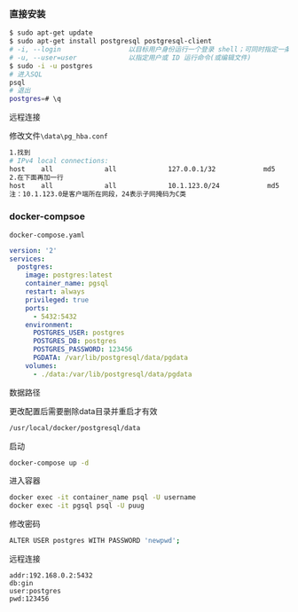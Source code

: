 

### 直接安装

```sh
$ sudo apt-get update
$ sudo apt-get install postgresql postgresql-client
# -i, --login                 以目标用户身份运行一个登录 shell；可同时指定一条命令
# -u, --user=user             以指定用户或 ID 运行命令(或编辑文件)
$ sudo -i -u postgres
# 进入SQL
psql
# 退出
postgres=# \q
```

远程连接

修改文件`\data\pg_hba.conf`

```sh
1.找到
# IPv4 local connections:
host    all             all             127.0.0.1/32            md5
2.在下面再加一行
host    all             all             10.1.123.0/24            md5
注：10.1.123.0是客户端所在网段，24表示子网掩码为C类
```





### docker-compsoe

`docker-compose.yaml`



```yaml
version: '2'
services:
  postgres:
    image: postgres:latest
    container_name: pgsql
    restart: always
    privileged: true
    ports:
      - 5432:5432
    environment:
      POSTGRES_USER: postgres
      POSTGRES_DB: postgres
      POSTGRES_PASSWORD: 123456
   	  PGDATA: /var/lib/postgresql/data/pgdata
   	volumes:
      - ./data:/var/lib/postgresql/data/pgdata
```



数据路径

更改配置后需要删除data目录并重启才有效

```sh
/usr/local/docker/postgresql/data
```

启动

```sh
docker-compose up -d
```

进入容器

```sh
docker exec -it container_name psql -U username
docker exec -it pgsql psql -U puug
```

修改密码

```sh
ALTER USER postgres WITH PASSWORD 'newpwd';
```

远程连接

```text
addr:192.168.0.2:5432 
db:gin
user:postgres
pwd:123456
```



